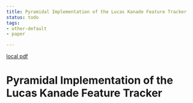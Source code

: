 ```yaml
---
title: Pyramidal Implementation of the Lucas Kanade Feature Tracker
status: todo
tags:
- other-default
- paper

---
```


[local pdf](../../../pdfs/Pyramidal%20Implementation%20of%20the%20Lucas%20Kanade%20Feature%20Tracker.pdf)

# Pyramidal Implementation of the Lucas Kanade Feature Tracker
